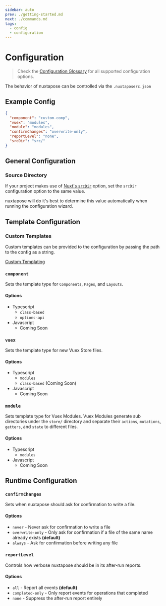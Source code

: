```yaml
---
sidebar: auto
prev: ./getting-started.md
next: ./commands.md
tags: 
  - config
  - configuration
---
```

# Configuration

> Check the [Configuration Glossary](./config-glossary.md) for all supported configuration options.

The behavior of nuxtapose can be controlled via the `.nuxtaposerc.json`

## Example Config

```json
{
  "component": "custom-comp",
  "vuex": "modules",
  "module": "modules",
  "confirmChanges": "overwrite-only",
  "reportLevel": "none",
  "srcDir": "src/"
}
```

## General Configuration

### Source Directory

If your project makes use of [Nuxt's `srcDir`](https://nuxtjs.org/docs/2.x/configuration-glossary/configuration-srcdir) option, set the `srcDir` configuration option to the same value. 

nuxtapose will do it's best to determine this value automatically when running the configuration wizard.

## Template Configuration

### Custom Templates

Custom templates can be provided to the configuration by passing the path to the config as a string.

[Custom Templating](/custom-templates.md)

### `component`

Sets the template type for `Components`, `Pages`, and `Layouts`.

#### Options

- Typescript
  - `class-based`
  - `options-api`
- Javascript
  - Coming Soon

### `vuex`

Sets the template type for new Vuex Store files.

#### Options

- Typescript
  - `modules`
  - `class-based` (Coming Soon)
- Javascript
  - Coming Soon

### `module`

Sets template type for Vuex Modules. Vuex Modules generate sub directories under the `store/` directory and separate their `actions`, `mutations`, `getters`, and `state` to different files.

#### Options

- Typescript
  - `modules`
- Javascript
  - Coming Soon

## Runtime Configuration

### `confirmChanges`

Sets when nuxtapose should ask for confirmation to write a file.

#### Options

- `never` - Never ask for confirmation to write a file
- `overwrite-only` - Only ask for confirmation if a file of the same name already exists **(default)**
- `always` - Ask for confirmation before writing any file

### `reportLevel`

Controls how verbose nuxtapose should be in its after-run reports.

#### Options

- `all` - Report all events **(default)**
- `completed-only` - Only report events for operations that completed
- `none` - Suppress the after-run report entirely
